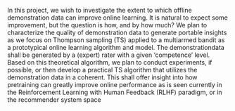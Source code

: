 In this project, we wish to investigate the extent to which offline demonstration data can improve online learning. It is natural to expect some improvement, but the question is how, and by how much? We plan to characterize the quality of demonstration data to generate portable insights as we focus on Thompson sampling (TS) applied to a multiarmed bandit as a prototypical online learning algorithm and model. The demonstrationdata shall be generated by a (expert) rater with a given ‘competence’ level. Based on this theoretical algorithm, we plan to conduct experiments, if possible, or then develop a practical TS algorithm that utilizes the demonstration data in a coherent. This shall offer insight into how pretraining can greatly improve online performance as is seen currently in the Reinforcement Learning with Human Feedback (RLHF) paradigm, or in the recommender system space
